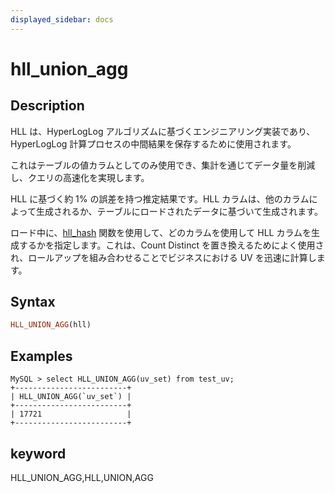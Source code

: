 ```yaml
---
displayed_sidebar: docs
---
```


# hll_union_agg

## Description

HLL は、HyperLogLog アルゴリズムに基づくエンジニアリング実装であり、HyperLogLog 計算プロセスの中間結果を保存するために使用されます。

これはテーブルの値カラムとしてのみ使用でき、集計を通じてデータ量を削減し、クエリの高速化を実現します。

HLL に基づく約 1% の誤差を持つ推定結果です。HLL カラムは、他のカラムによって生成されるか、テーブルにロードされたデータに基づいて生成されます。

ロード中に、[hll_hash](../scalar-functions/hll_hash.md) 関数を使用して、どのカラムを使用して HLL カラムを生成するかを指定します。これは、Count Distinct を置き換えるためによく使用され、ロールアップを組み合わせることでビジネスにおける UV を迅速に計算します。

## Syntax

```Haskell
HLL_UNION_AGG(hll)
```

## Examples

```plain text
MySQL > select HLL_UNION_AGG(uv_set) from test_uv;
+-------------------------+
| HLL_UNION_AGG(`uv_set`) |
+-------------------------+
| 17721                   |
+-------------------------+
```

## keyword

HLL_UNION_AGG,HLL,UNION,AGG